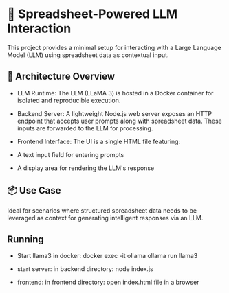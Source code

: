 # 🧠 Spreadsheet-Powered LLM Interaction

This project provides a minimal setup for interacting with a Large Language Model (LLM) using spreadsheet data as contextual input.

## 🔧 Architecture Overview

- LLM Runtime: The LLM (LLaMA 3) is hosted in a Docker container for isolated and reproducible execution.

- Backend Server: A lightweight Node.js web server exposes an HTTP endpoint that accepts user prompts along with spreadsheet data. These inputs are forwarded to the LLM for processing.

- Frontend Interface: The UI is a single HTML file featuring:

- A text input field for entering prompts

- A display area for rendering the LLM's response


## 📦 Use Case

Ideal for scenarios where structured spreadsheet data needs to be leveraged as context for generating intelligent responses via an LLM.

## Running

- Start llama3 in docker: docker exec -it ollama ollama run llama3

- start server: in backend directory: node index.js

- frontend: in frontend directory: open index.html file in a browser
